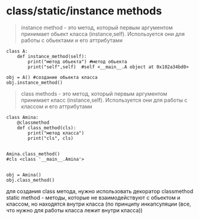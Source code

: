 # class/static/instance methods
> instance method - это метод, который первым аргументом принимает обьект класса
(instance,self). Используется они для работы с обьектами и его аттрибутами


```
class A:
    def instance_method(self):
        print("метод обьекта") #метод обьекта
        print("self",self)  #self <__main__.A object at 0x102a34bd0>

obj = A() #создание обьекта класса
obj.instance_method()

```

> class methods - это метод, который первым аргументом принимает класс
(instance,self). Используется они для работы с классом и его аттрибутами
```
class Amina:
    @classmethod 
    def class_method(cls):
        print("метод класса")
        print("cls", cls)


Amina.class_method()  
#cls <class '__main__.Amina'>


obj = Amina()
obj.class_method()
```


для создания class метода, нужно использовать декоратор classmethod
static method - методы, которые не взаимодействуют с обьектом и классом, но находятся внутри класса (по принципу инкапсуляции (все, что нужно для работы класса лежит внутри класса))

